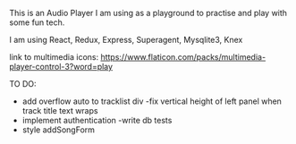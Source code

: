 This is an Audio Player I am using as a playground to practise and play with some fun tech. 

I am using 
React, Redux, Express, Superagent, Mysqlite3, Knex

link to multimedia icons: 
https://www.flaticon.com/packs/multimedia-player-control-3?word=play

TO DO: 

- add overflow auto to tracklist div
-fix vertical height of left panel when track title text wraps
- implement authentication
-write db tests
- style addSongForm
